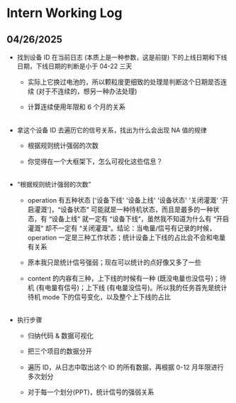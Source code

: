 # Intern Working Log
## 04/26/2025
- 找到设备 ID 在当前日志 (本质上是一种参数，这是前提) 下的上线日期和下线日期，下线日期的判断是小于 04-22 三天
  - <p style="font-size:14.5px;">实际上它换过电池的，所以颗粒度更细致的处理是判断这个日期是否连续 (对于不连续的，想另一种办法处理)</p>
  - <p style="font-size:14.5px;">计算连续使用年限和 6 个月的关系</p>
  <br>
- 拿这个设备 ID 去遍历它的信号关系，找出为什么会出现 NA 值的规律
  - <p style="font-size:14.5px;">根据规则统计强弱的次数</p>
  - <p style="font-size:14.5px;">你觉得在一个大框架下，怎么可视化这些信息？</p>
  <br>
- “根据规则统计强弱的次数”
  - <p style="font-size:14.5px;">operation 有五种状态 ['设备下线' '设备上线' '设备状态' '关闭灌溉' '开启灌溉']，“设备状态” 可能就是一种待机状态，而且是最多的一种状态，有 “设备上线” 就一定有 “设备下线”，虽然我不知道为什么有 “开启灌溉” 却不一定有 “关闭灌溉”。结论：当电量/信号有记录的时候，operation 一定是三种工作状态；统计设备上下线的占比会不会和电量有关系</p> 
  - <p style="font-size:14.5px;">原本我只是统计信号强弱；现在可以统计的点好像又多了一些</p>
  - <p style="font-size:14.5px;">content 的内容有三种，上下线的时候有一种 (既没电量也没信号)；待机 (有电量有信号)；上下线 (有电量没信号)。所以我的任务首先是统计待机 mode 下的信号变化，以及整个上下线的占比</p>
  <br>
- 执行步骤
  -  <p style="font-size:14.5px;">归纳代码 & 数据可视化</p>
  -  <p style="font-size:14.5px;">把三个项目的数据分开</p>
  -  <p style="font-size:14.5px;">遍历 ID，从日志中取出这个 ID 的所有数据，再根据 0-12 月年限进行多次划分</p>
  -  <p style="font-size:14.5px;">对于每一个划分(PPT)，统计信号的强弱关系</p>


